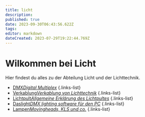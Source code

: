 ```yaml
---
title: licht
description: 
published: true
date: 2023-09-30T06:43:56.622Z
tags: 
editor: markdown
dateCreated: 2023-07-29T19:22:44.769Z
---
```


# Wilkommen bei Licht
Hier findest du alles zu der Abteilung Licht und der Lichttechnik.


- [DMX*Digital Multiplex*](/licht/dmx)
{.links-list}
- [Verkablung*Verkablung von Lichttechnik*](/licht/verkablung)
{.links-list}
- [Lichtpult*Allgemeine Erklärung des Lichtpultes*](/licht/lichtpult)
{.links-list}
- [Daslight*DMX lighting software für den PC*](/licht/daslight)
{.links-list}
- [Lampen*Movingheads, KLS und co.*](/licht/Lampen)
{.links-list}